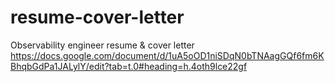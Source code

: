 # resume-cover-letter
Observability engineer resume &amp; cover letter
https://docs.google.com/document/d/1uA5oOD1niSDqN0bTNAagGQf6fm6KBhqbGdPa1JALylY/edit?tab=t.0#heading=h.4oth9lce22gf

